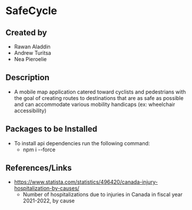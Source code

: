 # SafeCycle

## Created by
- Rawan Aladdin
- Andrew Turitsa
- Nea Pieroelie

## Description
- A mobile map application catered toward cyclists and pedestrians with the goal of creating routes to destinations that are as safe as possible and can accommodate various mobility handicaps (ex: wheelchair accessibility) 

## Packages to be Installed
- To install api dependencies run the following command:
  - npm i --force   
## References/Links
- https://www.statista.com/statistics/496420/canada-injury-hospitalization-by-causes/
  - Number of hospitalizations due to injuries in Canada in fiscal year 2021-2022, by cause 
